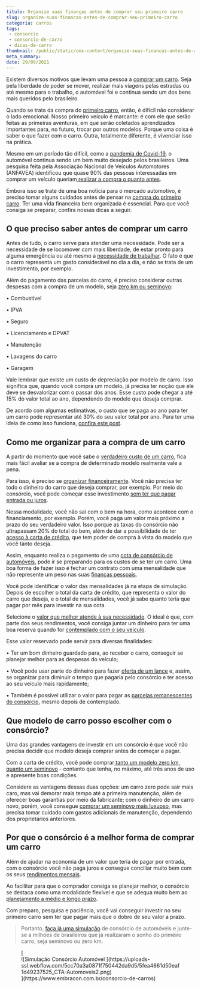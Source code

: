 ```yaml
---
titulo: Organize suas finanças antes de comprar seu primeiro carro
slug: organize-suas-financas-antes-de-comprar-seu-primeiro-carro
categoria: carros
tags:
 - consorcio
 - consorcio-de-carro
 - dicas-de-carro
thumbnail: /public/static/cms-content/organize-suas-financas-antes-de-comprar-seu-primeiro-carro.jpg
meta_summary: 
date: 29/09/2021
---
```

Existem diversos motivos que levam uma pessoa a [comprar um carro](https://www.embracon.com.br/blog/pensando-em-comprar-um-carro-saiba-o-que-levar-em-consideracao). Seja pela liberdade de poder se mover, realizar mais viagens pelas estradas ou até mesmo para o trabalho, o automóvel foi e continua sendo um dos bens mais queridos pelo brasileiro.

Quando se trata da compra do [primeiro carro](https://www.embracon.com.br/blog/primeiro-carro-como-acertar-na-escolha), então, é difícil não considerar o lado emocional. Nosso primeiro veículo é marcante: é com ele que serão feitas as primeiras aventuras, em que serão coletados aprendizados importantes para, no futuro, trocar por outros modelos. Porque uma coisa é saber o que fazer com o carro. Outra, totalmente diferente, é vivenciar isso na prática.

Mesmo em um período tão difícil, como a [pandemia de Covid-19](https://www.embracon.com.br/blog/habitos-de-consumo-antes-durante-e-pos-pandemia), o automóvel continua sendo um bem muito desejado pelos brasileiros. Uma pesquisa feita pela Associação Nacional de Veículos Automotores (ANFAVEA) identificou que quase 90% das pessoas interessadas em comprar um veículo queriam[ realizar a compra o quanto antes](https://www.sbt.com.br/jornalismo/sbt-brasil/noticia/143857-quase-90-dos-brasileiros-querem-comprar-um-carro-em-2020-diz-pesquisa).

Embora isso se trate de uma boa notícia para o mercado automotivo, é preciso tomar alguns cuidados antes de pensar na [compra do primeiro carro](https://www.embracon.com.br/blog/carro-para-os-filhos-confira-essas-dicas-para-comprar-um). Ter uma vida financeira bem organizada é essencial. Para que você consiga se preparar, confira nossas dicas a seguir.

O que preciso saber antes de comprar um carro
---------------------------------------------

Antes de tudo, o carro serve para atender uma necessidade. Pode ser a necessidade de se locomover com mais liberdade, de estar pronto para alguma emergência ou até mesmo a [necessidade de trabalhar](https://www.embracon.com.br/blog/motorista-de-aplicativo-faca-um-consorcio). O fato é que o carro representa um gasto considerável no dia a dia, e não se trata de um investimento, por exemplo.

Além do pagamento das parcelas do carro, é preciso considerar outras despesas com a compra de um modelo, seja [zero km ou seminovo](https://www.embracon.com.br/blog/carro-zero-ou-seminovo):

 • Combustível

 • IPVA

 • Seguro

 • Licenciamento e DPVAT

 • Manutenção

 • Lavagens do carro

 • Garagem

Vale lembrar que existe um custo de depreciação por modelo de carro. Isso significa que, quando você compra um modelo, já precisa ter noção que ele deve se desvalorizar com o passar dos anos. Esse custo pode chegar a até 15% do valor total ao ano, dependendo do modelo que deseja comprar.

De acordo com algumas estimativas, o custo que se paga ao ano para ter um carro pode representar até 30% do seu valor total por ano. Para ter uma ideia de como isso funciona, [confira este post](https://www.uol.com.br/carros/noticias/redacao/2020/02/28/quanto-custa-ter-um-carro-veja-todas-as-despesas-envolvidas.htm).

Como me organizar para a compra de um carro
-------------------------------------------

A partir do momento que você sabe o [verdadeiro custo de um carro](https://www.embracon.com.br/blog/quais-sao-os-11-carros-2018-mais-baratos-do-brasil), fica mais fácil avaliar se a compra de determinado modelo realmente vale a pena.

Para isso, é preciso se [organizar financeiramente](https://www.embracon.com.br/blog/7-dicas-para-comecar-a-sua-organizacao-financeira). Você não precisa ter todo o dinheiro do carro que deseja comprar, por exemplo. Por meio do consórcio, você pode começar esse investimento [sem ter que pagar entrada ou juros](https://www.embracon.com.br/blog/consorcio-nao-tem-juros-entenda).

Nessa modalidade, você não sai com o bem na hora, como acontece com o financiamento, por exemplo. Porém, você paga um valor mais próximo a prazo do seu verdadeiro valor. Isso porque as taxas do consórcio não ultrapassam 20% do total do bem, além de dar a possibilidade de ter [acesso à carta de crédito](https://www.embracon.com.br/blog/tudo-o-que-voce-precisa-saber-sobre-a-carta-de-credito-de-consorcios), que tem poder de compra à vista do modelo que você tanto deseja.

Assim, enquanto realiza o pagamento de uma [cota de consórcio de automóveis](https://www.embracon.com.br/blog/sobre-o-consorcio-de-veiculos-embracon), pode ir se preparando para os custos de se ter um carro. Uma boa forma de fazer isso é fechar um contrato com uma mensalidade que não represente um peso nas suas [finanças pessoais](https://www.embracon.com.br/category/financas-pessoais).

Você pode identificar o valor das mensalidades já na etapa de simulação. Depois de escolher o total da carta de crédito, que representa o valor do carro que deseja, e o total de mensalidades, você já sabe quanto teria que pagar por mês para investir na sua cota.

Selecione o [valor que melhor atende à sua necessidade](https://www.embracon.com.br/blog/simulacao-de-consorcio). O ideal é que, com parte dos seus rendimentos, você consiga juntar um dinheiro para ter uma boa reserva quando for [contemplado com o seu veículo](https://www.embracon.com.br/blog/saiba-o-que-fazer-quando-for-contemplado-no-consorcio).

Esse valor reservado pode servir para diversas finalidades:

 • Ter um bom dinheiro guardado para, ao receber o carro, conseguir se planejar melhor para as despesas do veículo;

 • Você pode usar parte do dinheiro para fazer [oferta de um lance](https://www.embracon.com.br/blog/como-funcionam-os-tipos-de-lances-no-consorcio) e, assim, se organizar para diminuir o tempo que pagaria pelo consórcio e ter acesso ao seu veículo mais rapidamente;

 • Também é possível utilizar o valor para pagar as [parcelas remanescentes do consórcio](https://www.embracon.com.br/blog/como-calcular-as-parcelas-no-consorcio), mesmo depois de contemplado.

Que modelo de carro posso escolher com o consórcio?
---------------------------------------------------

Uma das grandes vantagens de investir em um consórcio é que você não precisa decidir que modelo deseja comprar antes de começar a pagar.

Com a carta de crédito, você pode comprar[ tanto um modelo zero km, quanto um seminovo](https://www.embracon.com.br/blog/carro-novo-ou-seminovo-saiba-qual-e-mais-vantajoso-no-cenario-atual) - contanto que tenha, no máximo, até três anos de uso e apresente boas condições.

Considere as vantagens dessas duas opções: um carro zero pode sair mais caro, mas vai demorar mais tempo até a primeira manutenção, além de oferecer boas garantias por meio da fabricante; com o dinheiro de um carro novo, porém, você consegue [comprar um seminovo mais luxuoso](https://www.embracon.com.br/blog/carro-seminovo-guia-completo-para-comprar), mas precisa tomar cuidado com gastos adicionais de manutenção, dependendo dos proprietários anteriores.

Por que o consórcio é a melhor forma de comprar um carro
--------------------------------------------------------

Além de ajudar na economia de um valor que teria de pagar por entrada, com o consórcio você não paga juros e consegue conciliar muito bem com os seus [rendimentos mensais](https://www.embracon.com.br/blog/qual-o-melhor-investimento-para-r-50-r-500-ou-r-5000).

Ao facilitar para que o comprador consiga se planejar melhor, o consórcio se destaca como uma modalidade flexível e que se adequa muito bem ao [planejamento a médio e longo prazo](https://www.embracon.com.br/blog/como-investir-em-curto-medio-e-longo-prazo).

Com preparo, pesquisa e paciência, você vai conseguir investir no seu primeiro carro sem ter que pagar mais que o dobro de seu valor a prazo.

> Portanto, [faça já uma simulação](https://www.embracon.com.br/consorcio-de-carros) de consórcio de automóveis e junte-se a milhões de brasileiros que já realizaram o sonho do primeiro carro, seja seminovo ou zero km.

<figure class="w-richtext-figure-type-image w-richtext-align-center">[<div>![Simulação Consórcio Automóvel ](https://uploads-ssl.webflow.com/5cc70a3a0871f750442da9d5/5fea4661d50eaf1d49237525_CTA-Automoveis2.png)</div>](https://www.embracon.com.br/consorcio-de-carros)</figure>
